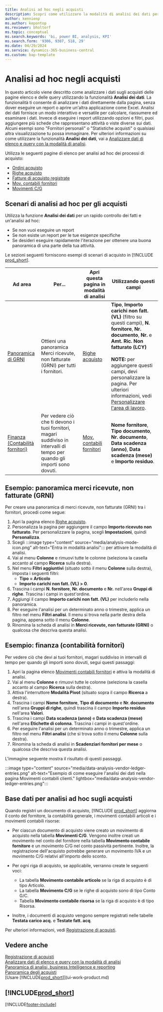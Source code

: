 ```yaml
---
title: Analisi ad hoc negli acquisti
description: Scopri come utilizzare la modalità di analisi dei dati per analizzare i dati negli acquisti.
author: kennienp
ms.author: kepontop
ms.reviewer: bholtorf
ms.topic: conceptual
ms.search.keywords: 'bi, power BI, analysis, KPI'
ms.search.form: '9306, 9307, 518, 29'
ms.date: 04/29/2024
ms.service: dynamics-365-business-central
ms.custom: bap-template
---
```


# <a name="ad-hoc-analyses-in-purchasing"></a>Analisi ad hoc negli acquisti

In questo articolo viene descritto come analizzare i dati sugli acquisti delle pagine elenco e delle query utilizzando la funzionalità **Analisi dei dati**. La funzionalità ti consente di analizzare i dati direttamente dalla pagina, senza dover eseguire un report o aprire un'altra applicazione come Excel. Analisi dei dati fornisce un modo interattivo e versatile per calcolare, riassumere ed esaminare i dati. Invece di eseguire i report utilizzando opzioni e filtri, puoi aggiungere più schede che rappresentano attività o viste diverse sui dati. Alcuni esempi sono "Fornitori personali" o "Statistiche acquisti" o qualsiasi altra visualizzazione tu possa immaginare. Per ulteriori informazioni su come utilizzare la funzionalità **Analisi dei dati**, vai a [Analizzare dati di elenco e query con la modalità di analisi](analysis-mode.md).

Utilizza le seguenti pagine di elenco per analisi ad hoc dei processi di acquisto:

- [Ordini acquisto](https://businesscentral.dynamics.com/?page=9307)
- [Righe acquisto](https://businesscentral.dynamics.com/?page=518)
- [Fatture di acquisto registrate](https://businesscentral.dynamics.com/?page=146)
- [Mov. contabili fornitori](https://businesscentral.dynamics.com/?page=29)
- [Movimenti C/G](https://businesscentral.dynamics.com/?page=20)

## <a name="ad-hoc-analysis-scenarios-for-purchasing"></a>Scenari di analisi ad hoc per gli acquisti

Utilizza la funzione **Analisi dei dati** per un rapido controllo dei fatti e un'analisi ad hoc:

- Se non vuoi eseguire un report
- Se non esiste un report per le tue esigenze specifiche
- Se desideri eseguire rapidamente l'iterazione per ottenere una buona panoramica di una parte della tua attività.

Le sezioni seguenti forniscono esempi di scenari di acquisto in [!INCLUDE [prod_short](includes/prod_short.md)].

| Ad area | Per... | Apri questa pagina in modalità di analisi | Utilizzando questi campi |
| ---- | ----- | ------------------------------- |------------------- |
| [Panoramica di GRNI](#example-goods-received-not-invoiced-grni-overview) | Ottieni una panoramica Merci ricevute, non fatturate (GRNI) per tutti i fornitori. | [Righe acquisto](https://businesscentral.dynamics.com/?page=518) | **Tipo**, **Importo carichi non fatt. (VL)** (filtro su questi campi), **N. fornitore**, **Nr. documento**, **Nr.** e **Amt. Ric. Non fatturato (LCY)** <br><br> **NOTE:** per aggiungere questi campi, devi personalizzare la pagina. Per ulteriori informazioni, vedi [Personalizzare l'area di lavoro](ui-personalization-user.md). | 
| [Finanza (Contabilità fornitori)](#example-finance-accounts-payable) | Per vedere ciò che ti devono i tuoi fornitori, magari suddiviso in intervalli di tempo per quando gli importi sono dovuti. | [Mov. contabili fornitori](https://businesscentral.dynamics.com/?page=29) | **Nome fornitore**, **Tipo documento**, **Nr. documento**, **Data scadenza (anno)**, **Data scadenza (mese)** e **Importo residuo**. |

## <a name="example-goods-received-not-invoiced-grni-overview"></a>Esempio: panoramica merci ricevute, non fatturate (GRNI)

Per creare una panoramica di merci ricevute, non fatturate (GRNI) tra i fornitori, procedi come segue:

1. Apri la pagina elenco [Righe acquisto](https://businesscentral.dynamics.com/?page=518).
1. Personalizza la pagina per aggiungere il campo **Importo ricevuto non fatturato**. Per personalizzare la pagina, scegli **Impostazioni**, quindi **Personalizza**.
1. Scegli :::image type="content" source="media/analysis-mode-icon.png" alt-text="Entra in modalità analisi"::: per attivare la modalità di analisi.
1. Vai al menu **Colonne** e rimuovi tutte le colonne (seleziona la casella accanto al campo **Ricerca** sulla destra).
1. Nel menu **Filtri aggiuntivi** (situato sotto il menu **Colonne** sulla destra), imposta i seguenti filtri:
    - **Tipo = Articolo**
    - **Importo carichi non fatt. (VL) > 0**. 
1. Trascina i campi **N. fornitore**, **Nr. documento** e **Nr.** nell'area **Gruppi di righe**. Trascina i campi in quest'ordine.
1. Aggiungi il campo **Importo carichi non fatt. (VL)** per includerlo nella panoramica.
1. Per eseguire l'analisi per un determinato anno o trimestre, applica un filtro nel menu **Filtri analisi**. Il menu si trova nella parte destra della pagina, appena sotto il menu **Colonne**.
1. Rinomina la scheda di analisi in **Merci ricevute, non fatturate (GRNI)** o qualcosa che descriva questa analisi.

## <a name="example-finance-accounts-payable"></a>Esempio: finanza (contabilità fornitori)

Per vedere ciò che devi ai tuoi fornitori, magari suddiviso in intervalli di tempo per quando gli importi sono dovuti, segui questi passaggi:

1. Apri la pagina elenco [Movimenti contabili fornitori](https://businesscentral.dynamics.com/?page=29) e attiva la modalità di analisi.
1. Vai al menu **Colonne** e rimuovi tutte le colonne (seleziona la casella accanto al campo **Ricerca** sulla destra).
1. Attiva l'interruttore **Modalità Pivot** (situato sopra il campo **Ricerca** a destra).
1. Trascina i campi **Nome fornitore**, **Tipo di documento** e **Nr. documento** nell'area **Gruppi di righe**, quindi trascina il campo **Importo residuo** nell'area **Valori**.
1. Trascina i campi **Data scadenza (anno)** e **Data scadenza (mese)** nell'area **Etichette di colonna**. Trascina i campi in quest'ordine.
1. Per eseguire l'analisi per un determinato anno o trimestre, applica un filtro nel menu **Filtri analisi** (che si trova sotto il menu **Colonne** sulla destra).
1. Rinomina la scheda di analisi in **Scadenziari fornitori per mese** o qualcosa che descriva questa analisi.

L'immagine seguente mostra il risultato di questi passaggi.

:::image type="content" source="media/data-analysis-vendor-ledger-entries.png" alt-text="Esempio di come eseguire l'analisi dei dati nella pagina Movimenti contabili clienti." lightbox="media/data-analysis-vendor-ledger-entries.png":::

## <a name="data-foundation-for-ad-hoc-analysis-on-purchasing"></a>Base dati per analisi ad hoc sugli acquisti

Quando registri un documento di acquisto, [!INCLUDE [prod_short](includes/prod_short.md)] aggiorna il conto del fornitore, la contabilità generale, i movimenti contabili articoli e i movimenti contabili risorse:

- Per ciascun documento di acquisto viene creato un movimento di acquisto nella tabella **Movimenti C/G**. Vengono inoltre creati un movimento nel conto del fornitore nella tabella **Movimento contabile fornitore** e un movimento C/G nel conto passività pertinente. Inoltre, la registrazione dell'acquisto potrebbe generare un movimento IVA e un movimento C/G relativi all'importo dello sconto.

- Per ogni riga di acquisto, se applicabile, verranno create le seguenti voci:
  - La tabella **Movimento contabile articolo** se la riga di acquisto è di tipo Articolo.
  - La tabella **Movimento C/G** se le righe di acquisto sono di tipo Conto G/C.
  - Tabella **Movimento contabile risorsa** se la riga di acquisto è di tipo Risorsa.
- Inoltre, i documenti di acquisto vengono sempre registrati nelle tabelle **Testata carico acq.** e **Testate fatt. acq**.

Per ulteriori informazioni, vedi [Registrazione di acquisti](purchasing-how-record-purchases.md#posting-purchases).

## <a name="see-also"></a>Vedere anche

[Registrazione di acquisti](purchasing-how-record-purchases.md#posting-purchases)  
[Analizzare dati di elenco e query con la modalità di analisi](analysis-mode.md)  
[Panoramica di analisi, business Intelligence e reporting](reports-bi-reporting.md)  
[Panoramica degli acquisti](purchasing-manage-purchasing.md)  
[Usare [!INCLUDE[prod_short](includes/prod_short.md)]](ui-work-product.md)  

## [!INCLUDE[prod_short](includes/free_trial_md.md)]  

[!INCLUDE[footer-include](includes/footer-banner.md)]
